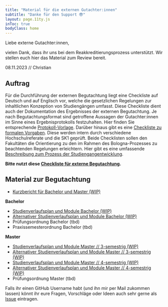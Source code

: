 ```yaml
---
title: "Material für die externen Gutachter:innen"
subtitle: "Danke für den Support 😎"
layout: page.11ty.js
inToc: true
bodyClass: home
---
```


Liebe externe Gutachter:innen,

vielen Dank, dass ihr uns bei dem Reakkreditierungsprozess unterstützt. Wir stellen euch hier das Material zum Review bereit. 

08.11.2023 // Christian

## Auftrag
Für die Durchführung der externen Begutachtung liegt eine Checkliste auf Deutsch und auf Englisch vor, welche die gesetzlichen Regelungen zur inhaltlichen Konzeption von Studiengängen umfasst. Diese Checkliste dient auch der Dokumentation des Ergebnisses der externen Begutachtung. Je nach Begutachtungsformat sind getroffene Aussagen der Gutachter\:innen im Sinne eines Ergebnisprotokolls festzuhalten. Hier finden Sie entsprechende [Protokoll-Vorlage](https://www.th-koeln.de/mam/downloads/deutsch/hochschule/profil/qualitaetsmanagement/vorlage_protokoll_externe_begutachtung.docx). Darüber hinaus gibt es eine [Checkliste zu formalen Vorgaben](https://www.th-koeln.de/mam/downloads/deutsch/hochschule/profil/qualitaetsmanagement/checkliste_interne_prufung.xlsx). Diese werden intern durch verschiedene Hochschulreferate und die SK1 geprüft. Beide Checklisten sollen den Fakultäten die Orientierung zu den im Rahmen des Bologna-Prozesses zu beachtenden Regelungen erleichtern. Hier gibt es eine umfassende [Beschreibung zum Prozess der Studiengangentwicklung](https://www.th-koeln.de/hochschule/studiengangsentwicklung_53556.php).

**Bitte nutzt diese [Checkliste für externe Begutachtung](https://www.th-koeln.de/mam/downloads/deutsch/hochschule/profil/qualitaetsmanagement/checkliste_externe_begutachtung.xlsx).**

## Material zur Begutachtung

- [Kurzbericht für Bachelor und Master (WIP)](../kurzbericht/)

**Bachelor**
- [Studienverlaufsplan und Module Bachelor (WIP)](../curricula/bpo5)
- [Alternativer Studienverlaufsplan und Module Bachelor (WIP)](../curricula/bpo5-alternativ)
- Prüfungsordnung Bachelor (tbd)
- Praxissemesterordnung Bachelor (tbd)

**Master**
- [Studienverlaufsplan und Module Master // 3-semestrig (WIP)](../curricula/mpo5-90CP)
- [Alternativer Studienverlaufsplan und Module Master // 3-semestrig (WIP)](../curricula/mpo5-90CP-alternativ)
- [Studienverlaufsplan und Module Master // 4-semestrig (WIP)](../curricula/mpo5-120CP)
- [Alternativer Studienverlaufsplan und Module Master // 4-semestrig (WIP)](../curricula/mpo5-120CP-alternativ)
- Prüfungsordnung Master (tbd)

Falls ihr einen GitHub Username habt (und ihn mir per Mail zukommen lassen) könnt ihr eure Fragen, Vorschläge oder Ideen auch sehr gerne als [Issue](https://github.com/th-koeln/medieninformatik-5.0/issues) eintragen.